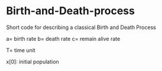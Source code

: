 # Birth-and-Death-process
Short code for describing a classical Birth and Death Process 


a= birth rate
b= death rate
c= remain alive rate

T= time unit

x[0]: initial population
